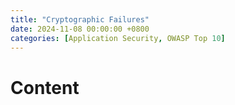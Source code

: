 ```yaml
---
title: "Cryptographic Failures"
date: 2024-11-08 00:00:00 +0800
categories: [Application Security, OWASP Top 10]
---
```


# Content